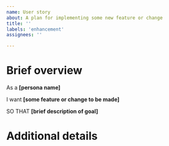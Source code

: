 ```yaml
---
name: User story
about: A plan for implementing some new feature or change
title: ''
labels: 'enhancement'
assignees: ''

---
```


# Brief overview

As a **[persona name]**

I want **[some feature or change to be made]**

SO THAT **[brief description of goal]**

# Additional details
